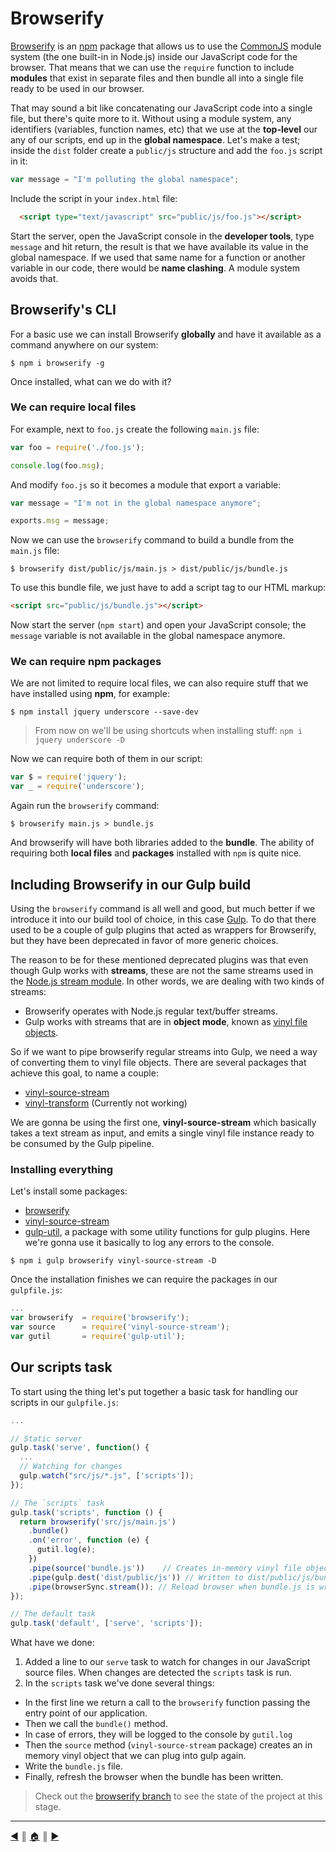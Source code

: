 # Browserify
[Browserify][1] is an [npm][2] package that allows us to use the [CommonJS][3] module system (the one built-in in Node.js) inside our JavaScript code for the browser. That means that we can use the `require` function to include **modules** that exist in separate files and then bundle all into a single file ready to be used in our browser.

That may sound a bit like concatenating our JavaScript code into a single file, but there's quite more to it. Without using a module system, any identifiers (variables, function names, etc) that we use at the **top-level** our any of our scripts, end up in the **global namespace**. Let's make a test; inside the `dist` folder create a `public/js` structure and add the `foo.js` script in it:

```js
var message = "I'm polluting the global namespace";
```

Include the script in your `index.html` file:
```html
  <script type="text/javascript" src="public/js/foo.js"></script>
```

Start the server, open the JavaScript console in the **developer tools**, type `message` and hit return, the result is that we have available its value in the global namespace. If we used that same name for a function or another variable in our code, there would be **name clashing**. A module system avoids that.

## Browserify's CLI
For a basic use we can install Browserify **globally** and have it available as a command anywhere on our system:

```
$ npm i browserify -g
```

Once installed, what can we do with it?

### We can require local files
For example, next to `foo.js` create the following `main.js` file:

```js
var foo = require('./foo.js');

console.log(foo.msg);
```

And modify `foo.js` so it becomes a module that export a variable:
```js
var message = "I'm not in the global namespace anymore";

exports.msg = message;
```

Now we can use the `browserify` command to build a bundle from the `main.js` file:

```
$ browserify dist/public/js/main.js > dist/public/js/bundle.js
```

To use this bundle file, we just have to add a script tag to our HTML markup:

```html
<script src="public/js/bundle.js"></script>
```

Now start the server (`npm start`) and open your JavaScript console; the `message` variable is not available in the global namespace anymore.

### We can require npm packages
We are not limited to require local files, we can also require stuff that we have installed using **npm**, for example:

```
$ npm install jquery underscore --save-dev
```

> From now on we'll be using shortcuts when installing stuff: `npm i jquery underscore -D`

Now we can require both of them in our script:

```js
var $ = require('jquery');
var _ = require('underscore');
```

Again run the `browserify` command:

```
$ browserify main.js > bundle.js
```

And browserify will have both libraries added to the **bundle**. The ability of requiring both **local files** and **packages** installed with `npm` is quite nice.

## Including Browserify in our Gulp build
Using the `browserify` command is all well and good, but much better if we introduce it into our build tool of choice, in this case [Gulp][3]. To do that there used to be a couple of gulp plugins that acted as wrappers for Browserify, but they have been deprecated in favor of more generic choices.

The reason to be for these mentioned deprecated plugins was that even though Gulp works with **streams**, these are not the same streams used in the [Node.js stream module][4]. In other words, we are dealing with two kinds of streams:

* Browserify operates with Node.js regular text/buffer streams.
* Gulp works with streams that are in **object mode**, known as [vinyl file objects][5].

So if we want to pipe browserify regular streams into Gulp, we need a way of converting them to vinyl file objects. There are several packages that achieve this goal, to name a couple:

* [vinyl-source-stream][6]
* [vinyl-transform][7] (Currently not working)

We are gonna be using the first one, **vinyl-source-stream** which basically takes a text stream as input, and emits a single vinyl file instance ready to be consumed by the Gulp pipeline.

### Installing everything
Let's install some packages:

* [browserify][1]
* [vinyl-source-stream][6]
* [gulp-util][7], a package with some utility functions for gulp plugins. Here we're gonna use it basically to log any errors to the console.

```
$ npm i gulp browserify vinyl-source-stream -D
```

Once the installation finishes we can require the packages in our `gulpfile.js`:
```js
...
var browserify  = require('browserify');
var source      = require('vinyl-source-stream');
var gutil       = require('gulp-util');
```

## Our scripts task
To start using the thing let's put together a basic task for handling our scripts in our `gulpfile.js`:

```js
...

// Static server
gulp.task('serve', function() {
  ...
  // Watching for changes
  gulp.watch("src/js/*.js", ['scripts']);
});

// The `scripts` task
gulp.task('scripts', function () {
  return browserify('src/js/main.js')
    .bundle()
    .on('error', function (e) {
      gutil.log(e);
    })
    .pipe(source('bundle.js'))    // Creates in-memory vinyl file object.
    .pipe(gulp.dest('dist/public/js')) // Written to dist/public/js/bundle.js
    .pipe(browserSync.stream()); // Reload browser when bundle.js is written
});

// The default task
gulp.task('default', ['serve', 'scripts']);
```

What have we done:

1. Added a line to our `serve` task to watch for changes in our JavaScript source files. When changes are detected the `scripts` task is run.
2. In the `scripts` task we've done several things:

  * In the first line we return a call to the `browserify` function passing the entry point of our application.
  * Then we call the `bundle()` method.
  * In case of errors, they will be logged to the console by `gutil.log`
  * Then the `source` method (`vinyl-source-stream` package) creates an in memory vinyl object that we can plug into gulp again.
  * Write the `bundle.js` file.
  * Finally, refresh the browser when the bundle has been written.

> Check out the [browserify branch][8] to see the state of the project at this stage.

---
[:arrow_backward:][back] ║ [:house:][home] ║ [:arrow_forward:][next]

<!-- navigation -->
[home]: ../README.md
[back]: gulp.md
[next]: #


<!-- links -->
[1]: http://browserify.org/
[2]: https://github.com/npm/npm
[3]: http://www.commonjs.org/
[4]: https://nodejs.org/api/stream.html
[5]: https://github.com/gulpjs/vinyl
[6]: https://www.npmjs.com/package/vinyl-source-stream
[7]: https://www.npmjs.com/package/gulp-util
[8]: https://github.com/lifeBalance/playground-js/tree/browserify
